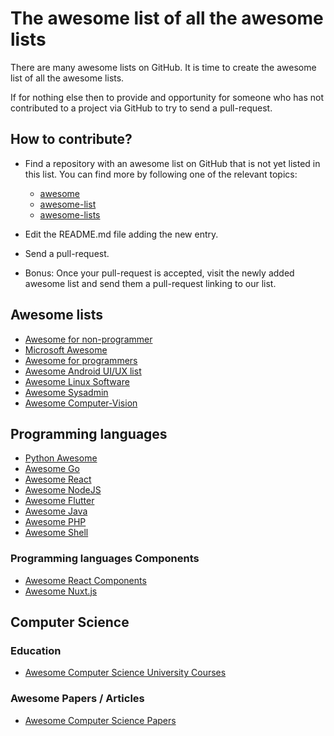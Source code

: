 # The awesome list of all the awesome lists

There are many awesome lists on GitHub. It is time to create the awesome list of all the awesome lists.

If for nothing else then to provide and opportunity for someone who has not contributed to a project via GitHub to try to send a pull-request.

## How to contribute?

* Find a repository with an awesome list on GitHub that is not yet listed in this list. You can find more by following one of the relevant topics:
    * [awesome](https://github.com/topics/awesome)
    * [awesome-list](https://github.com/topics/awesome-list)
    * [awesome-lists](https://github.com/topics/awesome-lists)
* Edit the README.md file adding the new entry.
* Send a pull-request.
  
* Bonus: Once your pull-request is accepted, visit the newly added awesome list and send them a pull-request linking to our list.

## Awesome lists

* [Awesome for non-programmer](https://github.com/szabgab/awesome-for-non-programmers)
* [Microsoft Awesome](https://github.com/Awesome-Windows/Awesome)
* [Awesome for programmers](https://github.com/trimstray/the-book-of-secret-knowledge)
* [Awesome Android UI/UX list](https://github.com/wasabeef/awesome-android-ui)
* [Awesome Linux Software](https://github.com/luong-komorebi/Awesome-Linux-Software)
* [Awesome Sysadmin](https://github.com/kahun/awesome-sysadmin)
* [Awesome Computer-Vision](https://github.com/jbhuang0604/awesome-computer-vision)

## Programming languages

* [Python Awesome](https://github.com/vinta/awesome-python)
* [Awesome Go](https://github.com/avelino/awesome-go)
* [Awesome React](https://github.com/enaqx/awesome-react)
* [Awesome NodeJS](https://github.com/sindresorhus/awesome-nodejs)
* [Awesome Flutter](https://github.com/Solido/awesome-flutter)
* [Awesome Java](https://github.com/akullpp/awesome-java)
* [Awesome PHP](https://github.com/ziadoz/awesome-php)
* [Awesome Shell](https://github.com/alebcay/awesome-shell)

### Programming languages Components
* [Awesome React Components](https://github.com/brillout/awesome-react-components)
* [Awesome Nuxt.js](https://github.com/nuxt/awesome)

## Computer Science

### Education
* [Awesome Computer Science University Courses](https://github.com/prakhar1989/awesome-courses)
  
### Awesome Papers / Articles
* [Awesome Computer Science Papers](https://github.com/papers-we-love/papers-we-love)

